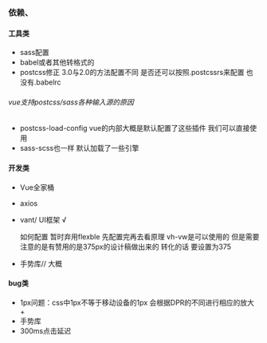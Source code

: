 ### 依赖、
#### 工具类
+ sass配置
+ babel或者其他转格式的
+ postcss修正  3.0与2.0的方法配置不同 是否还可以按照.postcssrs来配置 也没有.babelrc

###### vue支持postcss/sass各种输入源的原因 
+ postcss-load-config vue的内部大概是默认配置了这些插件 我们可以直接使用 
+ sass-scss也一样 默认加载了一些引擎 

#### 开发类
+ Vue全家桶
+ axios
+ vant/ UI框架 √
    
    如何配置 暂时弃用flexble 先配置完再去看原理
    vh-vw是可以使用的 但是需要注意的是有赞用的是375px的设计稿做出来的 转化的话 要设置为375      
+ 手势库// 大概


#### bug类
+ 1px问题：css中1px不等于移动设备的1px 会根据DPR的不同进行相应的放大
    + 
+ 手势库
+ 300ms点击延迟